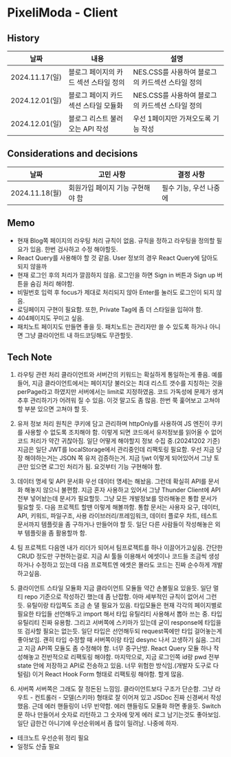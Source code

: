 # PixeliModa - Client

## History

| 날짜           | 내용                                  | 설명                                             |
| -------------- | ------------------------------------- | ------------------------------------------------ |
| 2024.11.17(일) | 블로그 페이지의 카드 섹션 스타일 정의 | NES.CSS를 사용하여 블로그의 카드섹션 스타일 정의 |
| 2024.12.01(일) | 블로그 페이지 카드 섹션 스타일 모듈화 | NES.CSS를 사용하여 블로그의 카드섹션 스타일 정의 |
| 2024.12.01(일) | 블로그 리스트 불러오는 API 작성       | 우선 1페이지만 가져오도록 기능 작성              |

## Considerations and decisions

| 날짜           | 고민 사항                        | 결정 사항              |
| -------------- | -------------------------------- | ---------------------- |
| 2024.11.18(월) | 회원가입 페이지 기능 구현해야 함 | 필수 기능, 우선 나중에 |

## Memo

- 현재 Blog쪽 페이지의 라우팅 처리 규칙이 없음. 규칙을 정하고 라우팅을 정의할 필요가 있음. 한번 검사하고 수정 해야할듯.
- React Query를 사용해야 할 것 같음. User 정보의 경우 React Query에 담아도 되지 않을까
- 현재 로그인 후의 처리가 깔끔하지 않음. 로그인을 하면 Sign in 버튼과 Sign up 버튼을 숨김 처리 해야함.
- 비밀번호 입력 후 focus가 제대로 처리되지 않아 Enter를 눌러도 로그인이 되지 않음.
- 로딩페이지 구현이 필요함. 또한, Private Tag에 좀 더 스타일을 입혀야 함.
- 404페이지도 꾸미고 싶음.
- 패치노트 페이지도 만들면 좋을 듯. 패치노트는 관리자만 쓸 수 있도록 하거나 아니면 그냥 클라이언트 내 하드코딩해도 무관할듯.

## Tech Note

1. 라우팅 관련 처리
   클라이언트와 서버간의 키워드는 확실하게 통일하는게 좋음. 예를 들어, 지금 클라이언트에서는 페이지당 불러오는 최대 리스트 갯수를 지칭하는 것을 perPage라고 하였지만 서버에서는 limit로 지정하였음. 코드 가독성에 문제가 생겨 추후 관리하기가 어려워 질 수 있음. 이것 말고도 좀 많음. 한번 쭉 훑어보고 고쳐야 할 부분 있으면 고쳐야 할 듯.

2. 유저 정보 처리
   원칙은 쿠키에 담고 관리하며 httpOnly를 사용하여 JS 엔진이 쿠키를 사용할 수 없도록 조치해야 함. 이렇게 되면 코드에서 유저정보를 읽어올 수 없어 코드 처리가 약간 귀찮아짐. 일단 어떻게 해야할지 정보 수집 중.(20241202 기준) 지금은 일단 JWT를 localStorage에서 관리중인데 리팩토링 필요함.
   우선 지금 당장 해야하는거는 JSON 쪽 유저 검증하는거. 지금 !jwt 이렇게 되어있어서 그냥 토큰만 있으면 로그인 처리가 됨. 요것부터 기능 구현해야 함.

3. 데이터 명세 및 API 문서화
   우선 데이터 명세는 해놨음. 그런데 확실히 API를 문서화 해놓지 않으니 불편함. 지금 혼자 사용하고 있어서 그냥 Thunder Client에 API 전부 넣어놨는데 문서가 필요할듯.
   그냥 모든 개발정보를 망라해놓은 통합 문서가 필요할 듯. 다음 프로젝트 할땐 이렇게 해볼까함. 통합 문서는 사용자 요구, 데이터, API, 키워드, 파일구조, 사용 라이브러리/프레임워크, 데이터 플로우 차트, 테스트 문서까지 템플릿을 좀 구하거나 만들어야 할 듯. 일단 다른 사람들이 작성해놓은 외부 템플릿을 좀 활용할까 함.

4. 팀 프로젝트
   다음엔 내가 리더가 되어서 팀프로젝트를 하나 이끌어가고싶음. 간단한 CRUD 정도만 구현하는걸로. 지금 AI 툴들 이용해서 에셋이나 코드들 조금씩 생성하거나 수정하고 있는데 다음 프로젝트엔 에셋은 몰라도 코드는 진짜 순수하게 개발하고싶음.

5. 클라이언트 스타일 모듈화
   지금 클라이언트 모듈들 약간 손볼필요 있을듯. 일단 멀티 repo 기준으로 작성하긴 했는데 좀 난잡함. 아마 세부적인 규칙이 없어서 그런듯. 유틸이랑 타입쪽도 조금 손 댈 필요가 있음. 타입모듈은 현재 각각의 페이지별로 필요한 타입들 선언해두고 import 해서 타입 유틸리티 사용해서 뽑아 쓰는 중. 타입 유틸리티 진짜 유용함.
   그리고 서버쪽에 스키마가 있는데 굳이 response에 타입을 또 검사할 필요는 없는듯. 일단 타입은 선언해두되 request쪽에만 타입 걸어놓는게 좋아보임. 괜히 타입 수정할 때 서버쪽이랑 타입 desync 나서 고생하기 싫음.
   그리고 지금 API쪽 모듈도 좀 수정해야 함. 너무 중구난방. React Query 모듈 하나 작성해놓고 전반적으로 리팩토링 해야함.
   마지막으로, 지금 로그인쪽 id랑 pwd 전부 state 안에 저장하고 API로 전송하고 있음. 너무 위험한 방식임.(개발자 도구로 다 털림) 이거 React Hook Form 형태로 리팩토링 해야함. 할게 많음.

6. 서버쪽
   서버쪽은 그래도 잘 정돈된 느낌임. 클라이언트보다 구조가 단순함. 그냥 라우트 - 컨트롤러 - 모델(스키마) 형태로 잘 이어져 있고 JSDoc 진짜 신경써서 작성했음. 근데 에러 핸들링이 너무 빈약함. 에러 핸들링도 모듈화 하면 좋을듯. Switch문 하나 만들어서 숫자로 리턴하고 그 숫자에 맞게 에러 로그 남기는것도 좋아보임. 일단 급한건 아니기에 우선순위에서 좀 많이 밀려남. 나중에 하자.

- 테크노트 우선순위 정리 필요
- 일정도 산출 필요

